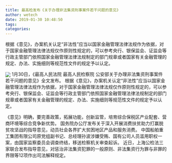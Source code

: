 ```yaml
---
title: 最高检发布《关于办理非法集资刑事案件若干问题的意见》
author: wetech
date: 2019-01-30 10:48:50
tags: 
categories: 
---
```

根据《意见》，办案机关认定“非法性”应当以国家金融管理法律法规作为依据，对于国家金融管理法律法规仅作原则性规定的，可以参考央行、银保监会、证监会等行政主管部门依照国家金融管理法律法规制定的部门规章或者国家有关金融管理的规定、办法、实施细则等规范性文件的规定予以认定。
<!-- more -->
<img align="center" border="0" src="https://imgcdn.yicai.com/uppics/images/2019/01/88105c16379dd1fa7856bd2ef089c8ab.jpg" />
1月30日，《最高人民法院 最高人民检察院 公安部关于办理非法集资刑事案件若干问题的意见》全文发布。
根据《意见》，办案机关认定“非法性”应当以国家金融管理法律法规作为依据，对于国家金融管理法律法规仅作原则性规定的，可以参考央行、银保监会、证监会等行政主管部门依照国家金融管理法律法规制定的部门规章或者国家有关金融管理的规定、办法、实施细则等规范性文件的规定予以认定。
 
 
 
 
《意见》明确，要完善政策，拓展功能，创新监管，培育综合保税区产业配套、营商环境等综合竞争新优势。
国务院办公厅发布关于深入开展消费扶贫助力打赢脱贫攻坚战的指导意见，动员社会各界扩大贫困地区产品和服务消费。
中国船舶重工集团有限公司原党组副书记、总经理孙波涉嫌受贿、国有公司人员滥用职权一案，由国家监察委员会调查终结，移送检察机关审查起诉。
近日，上海公检法三家联合发布指导意见，对惩治非法集资犯罪的一般原则、非法集资行为罪与非罪的界限等12项作出司法解释规定。
